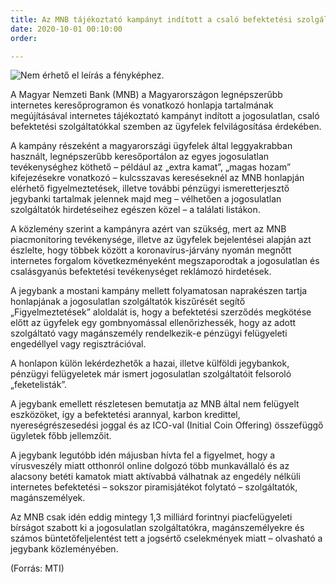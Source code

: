 ```yaml
---
title: Az MNB tájékoztató kampányt indított a csaló befektetési szolgáltatókkal szemben
date: 2020-10-01 00:10:00
order: 

---
```

![Nem érhető el leírás a fényképhez.](https://scontent-vie1-1.xx.fbcdn.net/v/t1.0-9/121461400_1061662444266593_6012985856144448979_n.png?_nc_cat=109&ccb=2&_nc_sid=730e14&_nc_ohc=PoPcRDeS5xIAX9dHOJ3&_nc_ht=scontent-vie1-1.xx&oh=be1867c3de51854f2000485e2317c2a2&oe=60201C4E)

A Magyar Nemzeti Bank (MNB) a Magyarországon legnépszerűbb internetes keresőprogramon és vonatkozó honlapja tartalmának megújításával internetes tájékoztató kampányt indított a jogosulatlan, csaló befektetési szolgáltatókkal szemben az ügyfelek felvilágosítása érdekében.

A kampány részeként a magyarországi ügyfelek által leggyakrabban használt, legnépszerűbb keresőportálon az egyes jogosulatlan tevékenységhez köthető – például az „extra kamat”, „magas hozam” kifejezésekre vonatkozó – kulcsszavas kereséseknél az MNB honlapján elérhető figyelmeztetések, illetve további pénzügyi ismeretterjesztő jegybanki tartalmak jelennek majd meg – vélhetően a jogosulatlan szolgáltatók hirdetéseihez egészen közel – a találati listákon.

A közlemény szerint a kampányra azért van szükség, mert az MNB piacmonitoring tevékenysége, illetve az ügyfelek bejelentései alapján azt észlelte, hogy többek között a koronavírus-járvány nyomán megnőtt internetes forgalom következményeként megszaporodtak a jogosulatlan és csalásgyanús befektetési tevékenységet reklámozó hirdetések.

A jegybank a mostani kampány mellett folyamatosan naprakészen tartja honlapjának a jogosulatlan szolgáltatók kiszűrését segítő „Figyelmeztetések” aloldalát is, hogy a befektetési szerződés megkötése előtt az ügyfelek egy gombnyomással ellenőrizhessék, hogy az adott szolgáltató vagy magánszemély rendelkezik-e pénzügyi felügyeleti engedéllyel vagy regisztrációval.

A honlapon külön lekérdezhetők a hazai, illetve külföldi jegybankok, pénzügyi felügyeletek már ismert jogosulatlan szolgáltatóit felsoroló „feketelisták”.

A jegybank emellett részletesen bemutatja az MNB által nem felügyelt eszközöket, így a befektetési arannyal, karbon kredittel, nyereségrészesedési joggal és az ICO-val (Initial Coin Offering) összefüggő ügyletek főbb jellemzőit.

A jegybank legutóbb idén májusban hívta fel a figyelmet, hogy a vírusveszély miatt otthonról online dolgozó több munkavállaló és az alacsony betéti kamatok miatt aktívabbá válhatnak az engedély nélküli internetes befektetési – sokszor piramisjátékot folytató – szolgáltatók, magánszemélyek.

Az MNB csak idén eddig mintegy 1,3 milliárd forintnyi piacfelügyeleti bírságot szabott ki a jogosulatlan szolgáltatókra, magánszemélyekre és számos büntetőfeljelentést tett a jogsértő cselekmények miatt – olvasható a jegybank közleményében.

(Forrás: MTI)